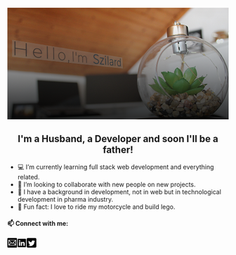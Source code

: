 <div align="center">

![](https://github.com/mihocsaszilard/mihocsaszilard/blob/main/github-readme-image-1000x505.png?raw=true)

## I'm a Husband, a Developer and soon I'll be a father!
</div>

- 💻 I’m currently learning full stack web development and everything related.
- 🔌 I’m looking to collaborate with new people on new projects.
- :test_tube: I have a background in development, not in web but in technological development in pharma industry.
- 💯 Fun fact: I love to ride my motorcycle and build lego.

<h4> 📫 Connect with me: </h4>

 [<img align="left" alt="send me an email" width="22px" src="https://github.com/mihocsaszilard/mihocsaszilard/blob/main/mail.svg" />](mihocsa48@gmail.com)  [<img align="left" alt="linkedin profile" width="22px" src="https://github.com/mihocsaszilard/mihocsaszilard/blob/main/linkedin.svg" />](https://www.linkedin.com/in/mihocsaszilard/)  [<img align="left" alt="twitter profile" width="22px" src="https://github.com/mihocsaszilard/mihocsaszilard/blob/main/twitter.svg" />](https://twitter.com/MihocsaS)

<!---
mihocsaszilard/mihocsaszilard is a ✨ special ✨ repository because its `README.md` (this file) appears on your GitHub profile.
You can click the Preview link to take a look at your changes.
--->
